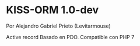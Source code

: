 # KISS-ORM 1.0-dev
Por Alejandro Gabriel Prieto (Levitarmouse)

Active record Basado en PDO. Compatible con PHP 7
